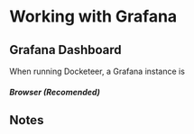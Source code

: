 # Working with Grafana

## Grafana Dashboard

When running Docketeer, a Grafana instance is 

##### Browser (Recomended)



## Notes


